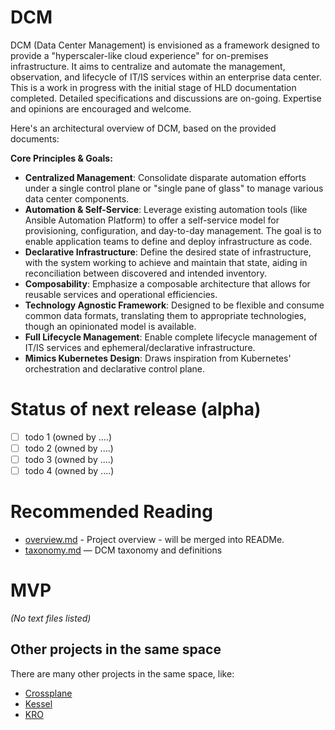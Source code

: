 # DCM
DCM (Data Center Management) is envisioned as a framework designed to provide a "hyperscaler-like cloud experience" for on-premises infrastructure. It aims to centralize and automate the management, observation, and lifecycle of IT/IS services within an enterprise data center. This is a work in progress with the initial stage of HLD documentation completed. Detailed specifications and discussions are on-going. Expertise and opinions are encouraged and welcome.

Here's an architectural overview of DCM, based on the provided documents:

**Core Principles & Goals:**

* **Centralized Management**: Consolidate disparate automation efforts under a single control plane or "single pane of glass" to manage various data center components.  
* **Automation & Self-Service**: Leverage existing automation tools (like Ansible Automation Platform) to offer a self-service model for provisioning, configuration, and day-to-day management. The goal is to enable application teams to define and deploy infrastructure as code.  
* **Declarative Infrastructure**: Define the desired state of infrastructure, with the system working to achieve and maintain that state, aiding in reconciliation between discovered and intended inventory.  
* **Composability**: Emphasize a composable architecture that allows for reusable services and operational efficiencies.  
* **Technology Agnostic Framework**: Designed to be flexible and consume common data formats, translating them to appropriate technologies, though an opinionated model is available.  
* **Full Lifecycle Management**: Enable complete lifecycle management of IT/IS services and ephemeral/declarative infrastructure.  
* **Mimics Kubernetes Design**: Draws inspiration from Kubernetes' orchestration and declarative control plane.

# Status of next release (alpha)

- [ ] todo 1 (owned by ....)
- [ ] todo 2 (owned by ....)
- [ ] todo 3 (owned by ....)
- [ ] todo 4 (owned by ....)

# Recommended Reading
- [overview.md](overview.md) - Project overview - will be merged into READMe.
- [taxonomy.md](taxonomy.md) — DCM taxonomy and definitions

# MVP
*(No text files listed)*

## Other projects in the same space
There are many other projects in the same space, like:

* [Crossplane](https://crossplane.io)
* [Kessel](https://github.com/project-kessel)
* [KRO](https://kro.run)

